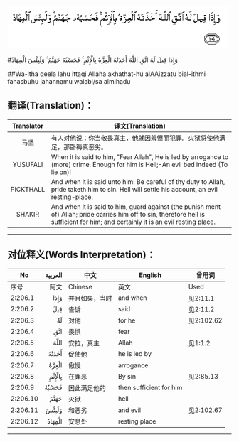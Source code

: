 ![002:206](images/002_206.gif)

#وَإِذَا قِيلَ لَهُ اتَّقِ اللَّهَ أَخَذَتْهُ الْعِزَّةُ بِالْإِثْمِ ۚ فَحَسْبُهُ جَهَنَّمُ ۚ وَلَبِئْسَ الْمِهَادُ 

##Wa-itha qeela lahu ittaqi Allaha akhathat-hu alAAizzatu bial-ithmi fahasbuhu jahannamu walabi/sa almihadu 

## 翻译(Translation)：

| Translator | 译文(Translation)                                            |
| :--------: | ------------------------------------------------------------ |
|    马坚    | 有人对他说：你当敬畏真主，他就因羞愤而犯罪。火狱将使他满足，那卧褥真恶劣。 |
|  YUSUFALI  | When it is said to him, "Fear Allah", He is led by arrogance to (more) crime. Enough for him is Hell;-An evil bed indeed (To lie on)! |
| PICKTHALL  | And when it is said unto him: Be careful of thy duty to Allah, pride taketh him to sin. Hell will settle his account, an evil resting-place. |
|   SHAKIR   | And when it is said to him, guard against (the punish ment of) Allah; pride carries him off to sin, therefore hell is sufficient for him; and certainly it is an evil resting place. |

---

## 对位释义(Words Interpretation)：

| No   | العربية | 中文    | English | 曾用词 |
| ---- | ------: | ------- | ------- | ------ |
| 序号 |    阿文 | Chinese | 英文    | Used   |
| 2:206.1  | وَإِذَا   | 并且如果，当时 | and when                | 见2:11.1   |
| 2:206.2  | قِيلَ    | 告诉           | said                | 见2:11.2   |
| 2:206.3  | لَهُ     | 对他           | for he                  | 见2:102.62 |
| 2:206.4  | اتَّقِ    | 畏惧           | fear                    |            |
| 2:206.5  | اللَّهَ   | 安拉，真主     | Allah                   | 见1:1.2    |
| 2:206.6  | أَخَذَتْهُ  | 促使他         | he is led by            |            |
| 2:206.7  | الْعِزَّةُ  | 傲慢           | arrogance               |            |
| 2:206.8  | بِالْإِثْمِ | 在罪恶         | By sin                  | 见2:85.13  |
| 2:206.9  | فَحَسْبُهُ  | 因此满足他的   | then sufficient for him |            |
| 2:206.10 | جَهَنَّمُ   | 火狱           | hell                    |            |
| 2:206.11 | وَلَبِئْسَ  | 和恶劣         | and evil                | 见2:102.67 |
| 2:206.12 | الْمِهَادُ | 安息处         | resting place           |            |

---

